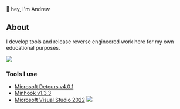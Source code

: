 👋 hey, I'm Andrew

## About
I develop tools and release reverse engineered work here for my own educational purposes.

![](https://i.imgur.com/4M7IWwP.gif)

### Tools I use
* [Microsoft Detours v4.0.1](https://github.com/microsoft/Detours)
* [Minhook v1.3.3](https://github.com/TsudaKageyu/minhook/releases/tag/v1.3.3)
* [Microsoft Visual Studio 2022](https://visualstudio.microsoft.com)
![](https://i.imgur.com/4M7IWwP.gif)
